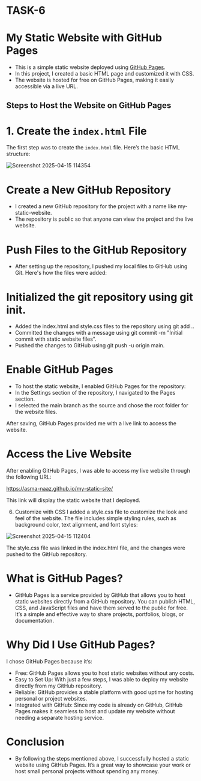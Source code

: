 # TASK-6

# My Static Website with GitHub Pages

* This is a simple static website deployed using [GitHub Pages](https://pages.github.com/).
* In this project, I created a basic HTML page and customized it with CSS.
* The website is hosted for free on GitHub Pages, making it easily accessible via a live URL.

## Steps to Host the Website on GitHub Pages

# 1. Create the `index.html` File
The first step was to create the `index.html` file. Here’s the basic HTML structure:

![Screenshot 2025-04-15 114354](https://github.com/user-attachments/assets/8406e5c3-8d26-4f74-97af-7a7bc7b28397)

# Create a New GitHub Repository
* I created a new GitHub repository for the project with a name like my-static-website.
* The repository is public so that anyone can view the project and the live website.

#  Push Files to the GitHub Repository
* After setting up the repository, I pushed my local files to GitHub using Git. Here's how the files were added:

# Initialized the git repository using git init.

* Added the index.html and style.css files to the repository using git add ..
* Committed the changes with a message using git commit -m "Initial commit with static website files".
* Pushed the changes to GitHub using git push -u origin main.

# Enable GitHub Pages

* To host the static website, I enabled GitHub Pages for the repository:
* In the Settings section of the repository, I navigated to the Pages section.
* I selected the main branch as the source and chose the root folder for the website files.

After saving, GitHub Pages provided me with a live link to access the website.

#  Access the Live Website
After enabling GitHub Pages, I was able to access my live website through the following URL:

https://asma-naaz.github.io/my-static-site/

This link will display the static website that I deployed.

6. Customize with CSS
I added a style.css file to customize the look and feel of the website. The file includes simple styling rules, such as background color, text alignment, and font styles:

![Screenshot 2025-04-15 112404](https://github.com/user-attachments/assets/abed64b1-d9e3-4837-81d4-9d02968deefe)

The style.css file was linked in the index.html file, and the changes were pushed to the GitHub repository.

# What is GitHub Pages?
* GitHub Pages is a service provided by GitHub that allows you to host static websites directly from a GitHub repository. You can publish HTML, CSS, and JavaScript files and have them served to the public for free. It’s a simple and effective way to share projects, portfolios, blogs, or documentation.

# Why Did I Use GitHub Pages?

I chose GitHub Pages because it’s:

* Free: GitHub Pages allows you to host static websites without any costs.
* Easy to Set Up: With just a few steps, I was able to deploy my website directly from my GitHub repository.
* Reliable: GitHub provides a stable platform with good uptime for hosting personal or project websites.
* Integrated with GitHub: Since my code is already on GitHub, GitHub Pages makes it seamless to host and update my website without needing a separate hosting service.

# Conclusion

* By following the steps mentioned above, I successfully hosted a static website using GitHub Pages. It’s a great way to showcase your work or host small personal projects without spending any money.

